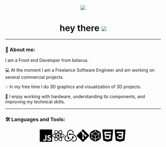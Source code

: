 <div id="header" align="center">
  <img src="https://media.tenor.com/_HwQHDixHnMAAAAC/kitten-cat.gif" width="100"/>
</div>

<h1 align="center">
  hey there
  <img src="https://media.giphy.com/media/hvRJCLFzcasrR4ia7z/giphy.gif" width="30px"/>
</h1>

---

### :information_desk_person: About me:

I am a Front end Developer from belarus.

:computer: At the moment I am a Freelance Software Engineer and am working on several commercial projects.

:bulb: In my free time I do 3D graphics and visualization of 3D projects.

:floppy_disk: I enjoy working with hardware, understanding its components, and improving my technical skills.

---

### :hammer_and_wrench: Languages and Tools:

<div style="display: flex; justify-content:center; flex-wrap: wrap; width: 100% grid-gap: 10px;">
    <img style="max-width: 40px" src="https://github.com/din366/images/blob/main/readme%20images/icons/javascript.svg" alt="logo">
    <img style="max-width: 40px" src="https://github.com/din366/images/blob/main/readme%20images/icons/react.svg" alt="logo">
    <img style="max-width: 40px" src="https://github.com/din366/images/blob/main/readme%20images/icons/redux.svg" alt="logo">
    <img style="max-width: 40px" src="https://github.com/din366/images/blob/main/readme%20images/icons/git.svg" alt="logo">
    <img style="max-width: 40px" src="https://github.com/din366/images/blob/main/readme%20images/icons/webpack.svg" alt="logo">
    <img style="max-width: 40px" src="https://github.com/din366/images/blob/main/readme%20images/icons/html5.svg" alt="logo">
    <img style="max-width: 40px" src="https://github.com/din366/images/blob/main/readme%20images/icons/css3.svg" alt="logo">
</div>

